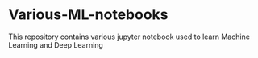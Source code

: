 # Various-ML-notebooks
This repository contains various jupyter notebook used to learn Machine Learning and Deep Learning
